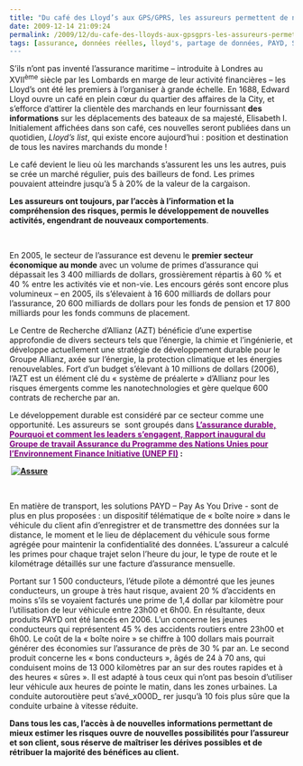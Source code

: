 ```yaml
---
title: "Du café des Lloyd’s aux GPS/GPRS, les assureurs permettent de nouveaux usages"
date: 2009-12-14 21:09:24
permalink: /2009/12/du-cafe-des-lloyds-aux-gpsgprs-les-assureurs-permettent-de-nouveaux-usages.html
tags: [assurance, données réelles, lloyd's, partage de données, PAYD, Service de mobilité, TIC]
---
```


<p class="MsoNormal"><span>S’ils n’ont pas inventé l’assurance maritime – introduite à Londres au XVII<sup>ème</sup> siècle par les Lombards en marge de leur activité financières – les Lloyd’s ont été les premiers à l’organiser à grande échelle. En 1688, Edward Lloyd ouvre un café en plein cœur du quartier des affaires de la City, et s’efforce d’attirer la clientèle des marchands en leur fournissant <strong>des informations</strong> sur les déplacements des bateaux de sa majesté, Elisabeth I. Initialement affichées dans son café, ces nouvelles seront publiées dans un quotidien, <em>Lloyd’s list</em>, qui existe encore aujourd’hui : position et destination de tous les navires marchands du monde !</span></p> <p class="MsoNormal"><span></span></p> <p class="MsoNormal"><span>Le café devient le lieu où les marchands s’assurent les uns les autres, puis se crée un marché régulier, puis des bailleurs de fond. Les primes pouvaient atteindre jusqu’à 5 à 20% de la valeur de la cargaison.</span></p> <p class="MsoNormal"><span></span></p> <p class="MsoNormal"><strong><span>Les assureurs ont toujours, par l’accès à l’information et la compréhension des risques, permis le développement de nouvelles activités, engendrant de nouveaux comportements</span></strong><span>. </span></p> <p class="MsoNormal"><span></span></p>   <!--more-->  <p class="MsoNormal"><span></span> </p> <p class="MsoNormal"><span>En 2005, le secteur de l’assurance est devenu le <strong>premier secteur économique au monde</strong> avec un volume de primes d’assurance qui dépassait les 3 400 milliards de dollars, grossièrement répartis à 60 % et 40 % entre les activités vie et non-vie. Les encours gérés sont encore plus volumineux – en 2005, ils s’élevaient à 16 600 milliards de dollars pour l’assurance, 20 600 milliards de dollars pour les fonds de pension et 17 800 milliards pour les fonds communs de placement. </span></p> <p class="MsoNormal"><span></span></p> <p class="MsoNormal"><span>Le Centre de Recherche d’Allianz (AZT) bénéficie d’une expertise approfondie de divers secteurs tels que l’énergie, la chimie et l’ingénierie, et développe actuellement une stratégie de développement durable pour le Groupe Allianz, axée sur l’énergie, la protection climatique et les énergies renouvelables. Fort d’un budget s’élevant à 10 millions de dollars (2006), l’AZT est un élément clé du « système de préalerte » d’Allianz pour les risques émergents comme les nanotechnologies et gère quelque 600 contrats de recherche par an.</span></p> <p class="MsoNormal"><span></span></p> <p class="MsoNormal"><span>Le développement durable est considéré par ce secteur comme une opportunité. Les assureurs se<span>  </span>sont groupés dans <strong><a href="http://www.axa.com/lib/axa/uploads/docsdd/AXA_Unepfi_Insuring_for_Sustainability_vf.pdf"><font color="#800080">L’assurance durable, Pourquoi et comment les leaders s’engagent, Rapport inaugural du Groupe de travail Assurance du Programme des Nations Unies pour l’Environnement Finance Initiative (UNEP FI)</font></a> :</strong></span></p> <p class="MsoNormal"><span></span></p> <p class="MsoNormal"><strong><span> <a href="https://gabrielplassat.github.io/transportsdufutur/wp-content/uploads/sites/6/old/6a0120a66d2ad4970b0120a75026a8970b-pi.jpg"><img alt="Assure" border="0" class="asset asset-image at-xid-6a0120a66d2ad4970b0120a75026a8970b image-full " src="/wp-content/uploads/sites/6/old/6a0120a66d2ad4970b0120a75026a8970b-800wi.jpg" title="Assure" /></a> <br /></span></strong></p> <p class="MsoNormal"><span></span> </p> <p class="MsoNormal"><span>En matière de transport, les solutions PAYD – Pay As You Drive - sont de plus en plus proposées : un dispositif télématique de « boîte noire » dans le véhicule du client afin d’enregistrer et de transmettre des données sur la distance, le moment et le lieu de déplacement du véhicule sous forme agrégée pour maintenir la confidentialité des données. L’assureur a calculé les primes pour chaque trajet selon l’heure du jour, le type de route et le kilométrage détaillés sur une facture d’assurance mensuelle.</span></p> <p class="MsoNormal"><span>Portant sur 1 500 conducteurs, l’étude pilote a démontré que les jeunes conducteurs, un groupe à très haut risque, avaient 20 % d’accidents en moins s’ils se voyaient facturés une prime de 1,4 dollar par kilomètre pour l’utilisation de leur véhicule entre 23h00 et 6h00. En résultante, deux produits PAYD ont été lancés en 2006. L’un concerne les jeunes conducteurs qui représentent 45 % des accidents routiers entre 23h00 et 6h00. Le coût de la « boîte noire » se chiffre à 100 dollars mais pourrait générer des économies sur l’assurance de près de 30 % par an. Le second produit concerne les « bons conducteurs », âgés de 24 à 70 ans, qui conduisent moins de 13 000 kilomètres par an sur des routes rapides et à des heures « sûres ». Il est adapté à tous ceux qui n’ont pas besoin d’utiliser leur véhicule aux heures de pointe le matin, dans les zones urbaines. La conduite autoroutière peut s’avé_x000D_
rer jusqu’à 10 fois plus sûre que la conduite urbaine à vitesse réduite.</span></p> <p class="MsoNormal"><strong><span></span></strong></p> <p class="MsoNormal"><strong><span>Dans tous les cas, l’accès à de nouvelles informations permettant de mieux estimer les risques ouvre de nouvelles possibilités pour l’assureur et son client, sous réserve de maîtriser les dérives possibles et de rétribuer la majorité des bénéfices au client.</span></strong></p>
